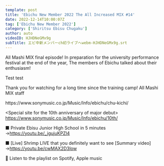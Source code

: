 ```yaml
---
template: post
title: 'Ebichu New Member 2022 The All Increased MIX #14'
date: 2022-12-14T10:00:07Z
tag: ['Ebichu New Member 2022']
category: ['Shiritsu Ebisu Chugaku']
author: auto 
videoID: HJHDNeGMx9g
subTitle: エビ中新メンバーch初ライブへwebm-HJHDNeGMx9g.srt
---
```

All Mashi MIX final episode!
In preparation for the university performance festival at the end of the year,
The members of Ebichu talked about their enthusiasm!

Test test

Thank you for watching for a long time since the training camp!
All Mashi MIX staff

<Nakayoshi Special Site>
https://www.sonymusic.co.jp/Music/Info/ebichu/chu-kichi/

<Special site for the 10th anniversary of major debut>
https://www.sonymusic.co.jp/Music/Info/ebichu/10th/

■ Private Ebisu Junior High School in 5 minutes
→https://youtu.be/_jgujuKPZl4

■ [Live] Shrimp LIVE that you definitely want to see [Summary video]
→https://youtu.be/cwMAX2D3low

🎵 Listen to the playlist on Spotify, Apple music

